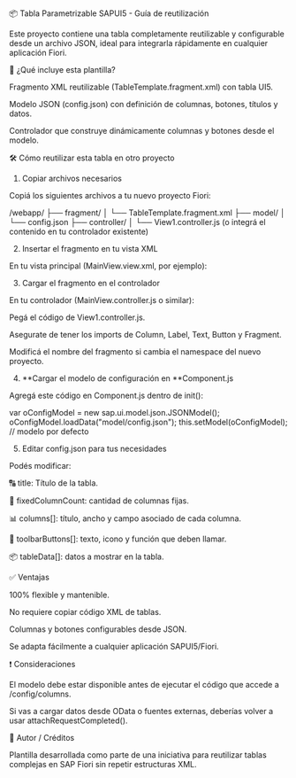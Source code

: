 📦 Tabla Parametrizable SAPUI5 - Guía de reutilización

Este proyecto contiene una tabla completamente reutilizable y configurable desde un archivo JSON, ideal para integrarla rápidamente en cualquier aplicación Fiori.

🧩 ¿Qué incluye esta plantilla?

Fragmento XML reutilizable (TableTemplate.fragment.xml) con tabla UI5.

Modelo JSON (config.json) con definición de columnas, botones, títulos y datos.

Controlador que construye dinámicamente columnas y botones desde el modelo.

🛠️ Cómo reutilizar esta tabla en otro proyecto

1. Copiar archivos necesarios

Copiá los siguientes archivos a tu nuevo proyecto Fiori:

/webapp/
├── fragment/
│   └── TableTemplate.fragment.xml
├── model/
│   └── config.json
├── controller/
│   └── View1.controller.js  (o integrá el contenido en tu controlador existente)

2. Insertar el fragmento en tu vista XML

En tu vista principal (MainView.view.xml, por ejemplo):

<VBox id="fragmentContainer" />

3. Cargar el fragmento en el controlador

En tu controlador (MainView.controller.js o similar):

Pegá el código de View1.controller.js.

Asegurate de tener los imports de Column, Label, Text, Button y Fragment.

Modificá el nombre del fragmento si cambia el namespace del nuevo proyecto.

4. **Cargar el modelo de configuración en **Component.js

Agregá este código en Component.js dentro de init():

var oConfigModel = new sap.ui.model.json.JSONModel();
oConfigModel.loadData("model/config.json");
this.setModel(oConfigModel); // modelo por defecto

5. Editar config.json para tus necesidades

Podés modificar:

🔠 title: Título de la tabla.

🔢 fixedColumnCount: cantidad de columnas fijas.

📊 columns[]: título, ancho y campo asociado de cada columna.

🧭 toolbarButtons[]: texto, icono y función que deben llamar.

📦 tableData[]: datos a mostrar en la tabla.

✅ Ventajas

100% flexible y mantenible.

No requiere copiar código XML de tablas.

Columnas y botones configurables desde JSON.

Se adapta fácilmente a cualquier aplicación SAPUI5/Fiori.

❗ Consideraciones

El modelo debe estar disponible antes de ejecutar el código que accede a /config/columns.

Si vas a cargar datos desde OData o fuentes externas, deberías volver a usar attachRequestCompleted().

👤 Autor / Créditos

Plantilla desarrollada como parte de una iniciativa para reutilizar tablas complejas en SAP Fiori sin repetir estructuras XML.